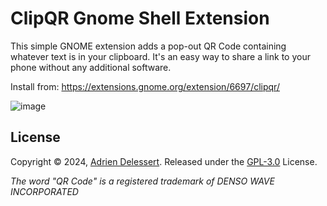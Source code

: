 # ClipQR Gnome Shell Extension
This simple GNOME extension adds a pop-out QR Code containing whatever text is in your clipboard. It's an easy way to share a link to your phone without any additional software.

Install from: https://extensions.gnome.org/extension/6697/clipqr/

![image](https://github.com/drien/gnome-shell-extension-clipqr/assets/2391118/1b706a2e-c510-4fd8-97c0-9fa8480d4e93)

## License

Copyright © 2024, [Adrien Delessert](https://a.drien.com/). Released under the [GPL-3.0](https://github.com/drien/gnome-shell-extension-clipqr/blob/main/LICENSE) License.

*The word "QR Code" is a registered trademark of DENSO WAVE INCORPORATED*
